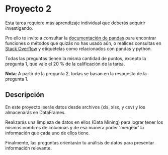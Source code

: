 # Proyecto 2

Esta tarea requiere más aprendizaje individual que deberás adquirir investigando. 

Pro ello te invito a consultar la [documentación de pandas](https://pandas.pydata.org/pandas-docs/stable/) para encontrar funciones o métodos que quizás no has usado aún, o realices consultas en [Stack Overflow](https://stackoverflow.com/) y etiquételas como relacionados con pandas y python. 

Todas las preguntas tienen la misma cantidad de puntos, excepto la pregunta 1, que vale el 20 % de la calificación de la tarea.

**Nota**: A partir de la pregunta 2, todas se basan en la respuesta de la pregunta 1.

## Descripción

En este proyecto leerás datos desde archivos (xls, xlsx, y csv) y los almacenarás en DataFrames.  

Realizarás una limpieza de datos en ellos (Data Mining) para lograr tener los mismos nombres de columnas y de esa manera poder 'mergear' la información que cada uno de ellos tiene.

Finalmente, las preguntas orientarán tu análisis de datos para presentar información relevante. 